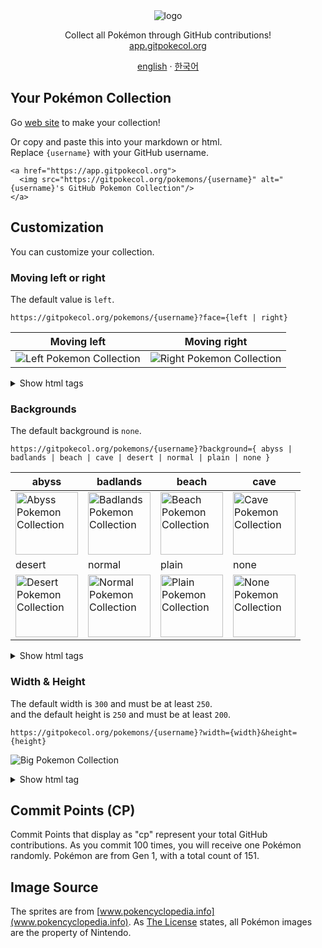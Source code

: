 <div align="center">
  <picture>
    <source media="(prefers-color-scheme: dark)" srcset="/docs/logo-white.png">
    <source media="(prefers-color-scheme: light)" srcset="/docs/logo.png">
    <img alt="logo" src="/docs/logo.png"/>
  </picture>
  <p align="center">Collect all Pokémon through GitHub contributions!<br/><a href="app.gitpokecol.org">app.gitpokecol.org</a> </p>
</div>
<div align="center">
    <a href="/README.md">english</a> · <a href="/docs/README_kr.md">한국어</a>
</div>

## Your Pokémon Collection

Go [web site](https://app.gitpokecol.org) to make your collection!

Or copy and paste this into your markdown or html.  
Replace `{username}` with your GitHub username.

```
<a href="https://app.gitpokecol.org">
  <img src="https://gitpokecol.org/pokemons/{username}" alt="{username}'s GitHub Pokemon Collection"/>
</a>
```

## Customization

You can customize your collection.

### Moving left or right

The default value is `left`.

```
https://gitpokecol.org/pokemons/{username}?face={left | right}
```

| Moving left                                                                 | Moving right                                                                  |
| --------------------------------------------------------------------------- | ----------------------------------------------------------------------------- |
| ![Left Pokemon Collection](https://gitpokecol.org/pokemons/2jun0?face=left) | ![Right Pokemon Collection](https://gitpokecol.org/pokemons/2jun0?face=right) |

<details>
  <summary>Show html tags</summary>
  <div>

    # Moving left
    <a href="https://github.com/2jun0/github-pokemon-collection">
      <img src="https://gitpokecol.org/pokemons/{username}?face=left" alt="{username}'s GitHub Pokemon Collection"/>
    </a>
    # Moving right
    <a href="https://github.com/2jun0/github-pokemon-collection">
      <img src="https://gitpokecol.org/pokemons/{username}?face=right" alt="{username}'s GitHub Pokemon Collection"/>
    </a>

  </div>
</details>

### Backgrounds

The default background is `none`.

```
https://gitpokecol.org/pokemons/{username}?background={ abyss | badlands | beach | cave | desert | normal | plain | none }
```

| abyss                                                                                                            | badlands                                                                                                             | beach                                                                                                          | cave                                                                                                         |
| ---------------------------------------------------------------------------------------------------------------- | -------------------------------------------------------------------------------------------------------------------- | -------------------------------------------------------------------------------------------------------------- | ------------------------------------------------------------------------------------------------------------ |
| <img alt="Abyss Pokemon Collection" src="https://gitpokecol.org/pokemons/2jun0?background=abyss" width="100"/>   | <img alt="Badlands Pokemon Collection" src="https://gitpokecol.org/pokemons/2jun0?background=badlands" width="100"/> | <img alt="Beach Pokemon Collection" src="https://gitpokecol.org/pokemons/2jun0?background=beach" width="100"/> | <img alt="Cave Pokemon Collection" src="https://gitpokecol.org/pokemons/2jun0?background=cave" width="100"/> |
| desert                                                                                                           | normal                                                                                                               | plain                                                                                                          | none                                                                                                         |
| <img alt="Desert Pokemon Collection" src="https://gitpokecol.org/pokemons/2jun0?background=desert" width="100"/> | <img alt="Normal Pokemon Collection" src="https://gitpokecol.org/pokemons/2jun0?background=normal" width="100"/>     | <img alt="Plain Pokemon Collection" src="https://gitpokecol.org/pokemons/2jun0?background=plain" width="100"/> | <img alt="None Pokemon Collection" src="https://gitpokecol.org/pokemons/2jun0?background=none" width="100"/> |

<details>
  <summary>Show html tags</summary>
  <div>

    # Background abyss
    <a href="https://github.com/2jun0/github-pokemon-collection">
      <img src="https://gitpokecol.org/pokemons/{username}?background=abyss" alt="{username}'s GitHub Pokemon Collection"/>
    </a>
    # Background badlands
    <a href="https://github.com/2jun0/github-pokemon-collection">
      <img src="https://gitpokecol.org/pokemons/{username}?background=badlands" alt="{username}'s GitHub Pokemon Collection"/>
    </a>
    # Background beach
    <a href="https://github.com/2jun0/github-pokemon-collection">
      <img src="https://gitpokecol.org/pokemons/{username}?background=beach" alt="{username}'s GitHub Pokemon Collection"/>
    </a>
    # Background cave
    <a href="https://github.com/2jun0/github-pokemon-collection">
      <img src="https://gitpokecol.org/pokemons/{username}?background=cave" alt="{username}'s GitHub Pokemon Collection"/>
    </a>
    # Background desert
    <a href="https://github.com/2jun0/github-pokemon-collection">
      <img src="https://gitpokecol.org/pokemons/{username}?background=desert" alt="{username}'s GitHub Pokemon Collection"/>
    </a>
    # Background normal
    <a href="https://github.com/2jun0/github-pokemon-collection">
      <img src="https://gitpokecol.org/pokemons/{username}?background=normal" alt="{username}'s GitHub Pokemon Collection"/>
    </a>
    # Background plain
    <a href="https://github.com/2jun0/github-pokemon-collection">
      <img src="https://gitpokecol.org/pokemons/{username}?background=plain" alt="{username}'s GitHub Pokemon Collection"/>
    </a>
    # Background none
    <a href="https://github.com/2jun0/github-pokemon-collection">
      <img src="https://gitpokecol.org/pokemons/{username}?background=none" alt="{username}'s GitHub Pokemon Collection"/>
    </a>

  </div>
</details>

### Width & Height

The default width is `300` and must be at least `250`.  
and the default height is `250` and must be at least `200`.

```
https://gitpokecol.org/pokemons/{username}?width={width}&height={height}
```

![Big Pokemon Collection](https://gitpokecol.org/pokemons/2jun0?width=500&height=300)

<details>
  <summary>Show html tag</summary>
  <div>

    <a href="https://github.com/2jun0/github-pokemon-collection">
      <img src="https://gitpokecol.org/pokemons/{username}?width=500&height=300" alt="{username}'s GitHub Pokemon Collection"/>
    </a>

  </div>
</details>

## Commit Points (CP)

Commit Points that display as "cp" represent your total GitHub contributions.
As you commit 100 times, you will receive one Pokémon randomly.
Pokémon are from Gen 1, with a total count of 151.

## Image Source

The sprites are from [www.pokencyclopedia.info](www.pokencyclopedia.info).
As [The License](/LICENSE.md) states, all Pokémon images are the property of Nintendo.
